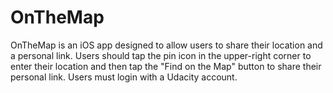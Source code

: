 # OnTheMap

OnTheMap is an iOS app designed to allow users to share their location and a personal link. Users should tap the pin icon in the upper-right corner to enter their location and then tap the "Find on the Map" button to share their personal link. Users must login with a Udacity account.
